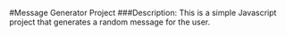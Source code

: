 #Message Generator Project
###Description:
This is a simple Javascript project that generates a random message for the user.